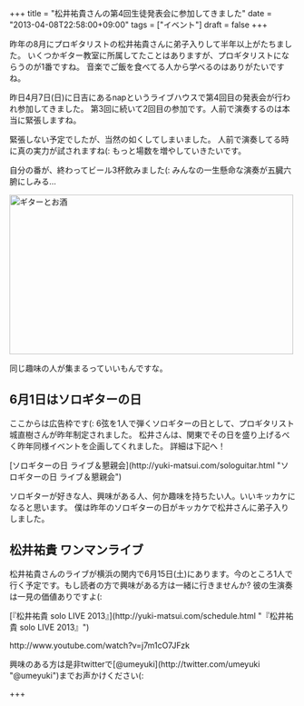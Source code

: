 +++
title =  "松井祐貴さんの第4回生徒発表会に参加してきました"
date =  "2013-04-08T22:58:00+09:00"
tags = ["イベント"]
draft = false
+++
<p>昨年の8月にプロギタリストの松井祐貴さんに弟子入りして半年以上がたちました。
いくつかギター教室に所属してたことはありますが、プロギタリストにならうのが1番ですね。
音楽でご飯を食べてる人から学べるのはありがたいですね。</p>

<p>昨日4月7日(日)に日吉にあるnapというライブハウスで第4回目の発表会が行われ参加してきました。
第3回に続いて2回目の参加です。人前で演奏するのは本当に緊張しますね。</p>

<p>緊張しない予定でしたが、当然の如くしてしまいました。
人前で演奏してる時に真の実力が試されますね(: もっと場数を増やしていきたいです。</p>

<!--more-->

<p>自分の番が、終わってビール3杯飲みました(:
みんなの一生懸命な演奏が五臓六腑にしみる...</p>

<p><a href="http://www.flickr.com/photos/68742489@N02/8630283209/" title="ギターとお酒 by umeyuki1326, on Flickr"><img src="http://farm9.staticflickr.com/8399/8630283209_0589451c00.jpg" width="500" height="281" alt="ギターとお酒"></a></p>

<p>同じ趣味の人が集まるっていいもんですな。</p>

## 6月1日はソロギターの日

<p>ここからは広告枠です(:
6弦を1人で弾くソロギターの日として、プロギタリスト城直樹さんが昨年制定されました。
松井さんは、関東でその日を盛り上げるべく昨年同様イベントを企画してくれました。
詳細は下記へ！</p>

<p>[ソロギターの日 ライブ＆懇親会](http://yuki-matsui.com/sologuitar.html "ソロギターの日 ライブ＆懇親会")</p>

<p>ソロギターが好きな人、興味がある人、何か趣味を持ちたい人。いいキッカケになると思います。
僕は昨年のソロギターの日がキッカケで松井さんに弟子入りしました。</p>

## 松井祐貴 ワンマンライブ

<p>松井祐貴さんのライブが横浜の関内で6月15日(土)にあります。今のところ1人で行く予定です。もし読者の方で興味がある方は一緒に行きませんか?
彼の生演奏は一見の価値ありですよ(:</p>

<p>[『松井祐貴 solo LIVE 2013』](http://yuki-matsui.com/schedule.html "『松井祐貴 solo LIVE 2013』")</p>

<p>http://www.youtube.com/watch?v=j7m1cO7JFzk</p>

<p>興味のある方は是非twitterで[@umeyuki](http://twitter.com/umeyuki "@umeyuki")までお声かけください(:</p>

+++
